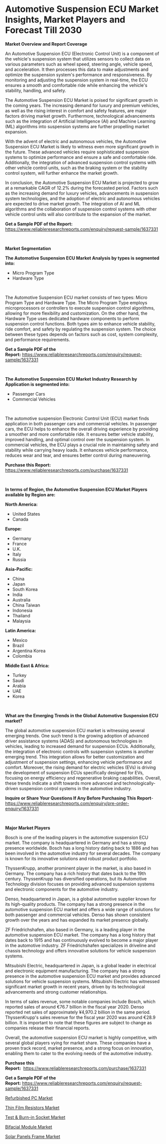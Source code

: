 <p><h1>Automotive Suspension ECU Market Insights, Market Players and Forecast Till 2030</h1></p><p><strong>Market Overview and Report Coverage</strong></p>
<p><p>An Automotive Suspension ECU (Electronic Control Unit) is a component of the vehicle's suspension system that utilizes sensors to collect data on various parameters such as wheel speed, steering angle, vehicle speed, and acceleration. It then processes this data to make adjustments and optimize the suspension system's performance and responsiveness. By monitoring and adjusting the suspension system in real-time, the ECU ensures a smooth and comfortable ride while enhancing the vehicle's stability, handling, and safety.</p><p>The Automotive Suspension ECU Market is poised for significant growth in the coming years. The increasing demand for luxury and premium vehicles, as well as the rising interest in comfort and safety features, are major factors driving market growth. Furthermore, technological advancements such as the integration of Artificial Intelligence (AI) and Machine Learning (ML) algorithms into suspension systems are further propelling market expansion.</p><p>With the advent of electric and autonomous vehicles, the Automotive Suspension ECU Market is likely to witness even more significant growth in the future. These advanced vehicles require sophisticated suspension systems to optimize performance and ensure a safe and comfortable ride. Additionally, the integration of advanced suspension control systems with other vehicle control units, such as the braking system or the stability control system, will further enhance the market growth.</p><p>In conclusion, the Automotive Suspension ECU Market is projected to grow at a remarkable CAGR of 12.2% during the forecasted period. Factors such as the increasing demand for luxury vehicles, advancements in suspension system technologies, and the adoption of electric and autonomous vehicles are expected to drive market growth. The integration of AI and ML algorithms and the collaboration of suspension control systems with other vehicle control units will also contribute to the expansion of the market.</p></p>
<p><strong>Get a Sample PDF of the Report:</strong> <a href="https://www.reliableresearchreports.com/enquiry/request-sample/1637331">https://www.reliableresearchreports.com/enquiry/request-sample/1637331</a></p>
<p>&nbsp;</p>
<p><strong>Market Segmentation</strong></p>
<p><strong>The Automotive Suspension ECU Market Analysis by types is segmented into:</strong></p>
<p><ul><li>Micro Program Type</li><li>Hardware Type</li></ul></p>
<p>&nbsp;</p>
<p><p>The Automotive Suspension ECU market consists of two types: Micro Program Type and Hardware Type. The Micro Program Type employs microprocessors or controllers to execute suspension control algorithms, allowing for more flexibility and customization. On the other hand, the Hardware Type uses dedicated hardware components to perform suspension control functions. Both types aim to enhance vehicle stability, ride comfort, and safety by regulating the suspension system. The choice between these types depends on factors such as cost, system complexity, and performance requirements.</p></p>
<p><strong>Get a Sample PDF of the Report:</strong>&nbsp;<a href="https://www.reliableresearchreports.com/enquiry/request-sample/1637331">https://www.reliableresearchreports.com/enquiry/request-sample/1637331</a></p>
<p>&nbsp;</p>
<p><strong>The Automotive Suspension ECU Market Industry Research by Application is segmented into:</strong></p>
<p><ul><li>Passenger Cars</li><li>Commercial Vehicles</li></ul></p>
<p>&nbsp;</p>
<p><p>The automotive suspension Electronic Control Unit (ECU) market finds application in both passenger cars and commercial vehicles. In passenger cars, the ECU helps to enhance the overall driving experience by providing a smoother and more comfortable ride. It ensures better vehicle stability, improved handling, and optimal control over the suspension system. In commercial vehicles, the ECU plays a crucial role in maintaining safety and stability while carrying heavy loads. It enhances vehicle performance, reduces wear and tear, and ensures better control during maneuvering.</p></p>
<p><strong>Purchase this Report:</strong>&nbsp; <a href="https://www.reliableresearchreports.com/purchase/1637331">https://www.reliableresearchreports.com/purchase/1637331</a></p>
<p>&nbsp;</p>
<p><strong>In terms of Region, the Automotive Suspension ECU Market Players available by Region are:</strong></p>
<p>
    <p> <strong> North America: </strong>
        <ul>
            <li>United States</li>
            <li>Canada</li>
        </ul>
        </p> 
    <p> <strong> Europe: </strong>
        <ul>
            <li>Germany</li>
            <li>France</li>
            <li>U.K.</li>
            <li>Italy</li>
            <li>Russia</li>
        </ul>
        </p> 
    <p> <strong> Asia-Pacific: </strong>
        <ul>
            <li>China</li>
            <li>Japan</li>
            <li>South Korea</li>
            <li>India</li>
            <li>Australia</li>
            <li>China Taiwan</li>
            <li>Indonesia</li>
            <li>Thailand</li>
            <li>Malaysia</li>
        </ul>
        </p> 
    <p> <strong> Latin America: </strong>
        <ul>
            <li>Mexico</li>
            <li>Brazil</li>
            <li>Argentina Korea</li>
            <li>Colombia</li>
        </ul>
        </p> 
    <p> <strong> Middle East & Africa: </strong>
        <ul>
            <li>Turkey</li>
            <li>Saudi</li>
            <li>Arabia</li>
            <li>UAE</li>
            <li>Korea</li>
        </ul>
    </p>
    </p>
<p>&nbsp;</p>
<p><strong>What are the Emerging Trends in the Global Automotive Suspension ECU market?</strong></p>
<p><p>The global automotive suspension ECU market is witnessing several emerging trends. One such trend is the growing adoption of advanced driver assistance systems (ADAS) and autonomous technologies in vehicles, leading to increased demand for suspension ECUs. Additionally, the integration of electronic controls with suspension systems is another emerging trend. This integration allows for better customization and adjustment of suspension settings, enhancing vehicle performance and comfort. Moreover, the rising demand for electric vehicles (EVs) is driving the development of suspension ECUs specifically designed for EVs, focusing on energy efficiency and regenerative braking capabilities. Overall, these trends indicate a shift towards more advanced and technologically-driven suspension control systems in the automotive industry.</p></p>
<p><strong>Inquire or Share Your Questions If Any Before Purchasing This Report</strong>- <a href="https://www.reliableresearchreports.com/enquiry/pre-order-enquiry/1637331">https://www.reliableresearchreports.com/enquiry/pre-order-enquiry/1637331</a></p>
<p>&nbsp;</p>
<p><strong>Major Market Players</strong></p>
<p><p>Bosch is one of the leading players in the automotive suspension ECU market. The company is headquartered in Germany and has a strong presence worldwide. Bosch has a long history dating back to 1886 and has been involved in the automotive industry for several decades. The company is known for its innovative solutions and robust product portfolio.</p><p>ThyssenKrupp, another prominent player in the market, is also based in Germany. The company has a rich history that dates back to the 19th century. ThyssenKrupp has diversified operations, but its Automotive Technology division focuses on providing advanced suspension systems and electronic components for the automotive industry.</p><p>Denso, headquartered in Japan, is a global automotive supplier known for its high-quality products. The company has a strong presence in the automotive suspension ECU market and offers a wide range of solutions for both passenger and commercial vehicles. Denso has shown consistent growth over the years and has expanded its market presence globally.</p><p>ZF Friedrichshafen, also based in Germany, is a leading player in the automotive suspension ECU market. The company has a long history that dates back to 1915 and has continuously evolved to become a major player in the automotive industry. ZF Friedrichshafen specializes in driveline and chassis technology and offers innovative solutions for vehicle suspension systems.</p><p>Mitsubishi Electric, headquartered in Japan, is a global leader in electrical and electronic equipment manufacturing. The company has a strong presence in the automotive suspension ECU market and provides advanced solutions for vehicle suspension systems. Mitsubishi Electric has witnessed significant market growth in recent years, driven by its technological advancements and strong customer relationships.</p><p>In terms of sales revenue, some notable companies include Bosch, which reported sales of around €76.7 billion in the fiscal year 2020. Denso reported net sales of approximately ¥4,970.2 billion in the same period. ThyssenKrupp's sales revenue for the fiscal year 2020 was around €28.9 billion. It is important to note that these figures are subject to change as companies release their financial reports.</p><p>Overall, the automotive suspension ECU market is highly competitive, with several global players vying for market share. These companies have a proven track record, market presence, and a strong focus on innovation, enabling them to cater to the evolving needs of the automotive industry.</p></p>
<p><strong>Purchase this Report:</strong>&nbsp;&nbsp;<a href="https://www.reliableresearchreports.com/purchase/1637331">https://www.reliableresearchreports.com/purchase/1637331</a></p>
<p></p>
<p><strong>Get a Sample PDF of the Report:</strong>&nbsp;<a href="https://www.reliableresearchreports.com/enquiry/request-sample/1637331">https://www.reliableresearchreports.com/enquiry/request-sample/1637331</a></p>
<p><p><a href="https://www.linkedin.com/pulse/refurbished-pc-market-size-2023-2030-global-industrial-analysis-pmhoe/">Refurbished PC Market</a></p><p><a href="https://www.linkedin.com/pulse/thin-film-resistors-market-research-report-provides-thorough-industry-wvk7e/">Thin Film Resistors Market</a></p><p><a href="https://www.linkedin.com/pulse/decoding-test-amp-burn-in-socket-market-deep-dive-latest-zjjye/">Test & Burn-in Socket Market</a></p><p><a href="https://medium.com/@subhamgillrp23/bifacial-module-market-size-growth-forecast-2023-2030-a4f73535c5bb">Bifacial Module Market</a></p><p><a href="https://medium.com/@pillingbary7584/solar-panels-frame-market-size-growth-forecast-2023-2030-e7c818690004">Solar Panels Frame Market</a></p></p>